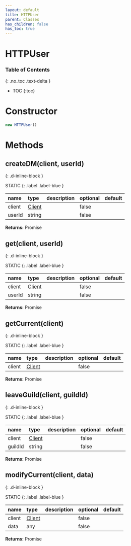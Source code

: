 ```yaml
---
layout: default
title: HTTPUser
parent: Classes
has_children: false
has_toc: true
---
```


# HTTPUser
### Table of Contents
{: .no_toc .text-delta }

- TOC
{:toc}
# Constructor
```js
new HTTPUser()
```
# Methods
## createDM(client, userId)
{: .d-inline-block }

STATIC
{: .label .label-blue }

| name | type | description | optional | default |
|:-----|:-----|:------------|:---------|:--------|
| client | [Client](classes/Client) |  | false |  |
| userId | string |  | false |  |

**Returns:** Promise<any>

## get(client, userId)
{: .d-inline-block }

STATIC
{: .label .label-blue }

| name | type | description | optional | default |
|:-----|:-----|:------------|:---------|:--------|
| client | [Client](classes/Client) |  | false |  |
| userId | string |  | false |  |

**Returns:** Promise<any>

## getCurrent(client)
{: .d-inline-block }

STATIC
{: .label .label-blue }

| name | type | description | optional | default |
|:-----|:-----|:------------|:---------|:--------|
| client | [Client](classes/Client) |  | false |  |

**Returns:** Promise<any>

## leaveGuild(client, guildId)
{: .d-inline-block }

STATIC
{: .label .label-blue }

| name | type | description | optional | default |
|:-----|:-----|:------------|:---------|:--------|
| client | [Client](classes/Client) |  | false |  |
| guildId | string |  | false |  |

**Returns:** Promise<any>

## modifyCurrent(client, data)
{: .d-inline-block }

STATIC
{: .label .label-blue }

| name | type | description | optional | default |
|:-----|:-----|:------------|:---------|:--------|
| client | [Client](classes/Client) |  | false |  |
| data | any |  | false |  |

**Returns:** Promise<any>

